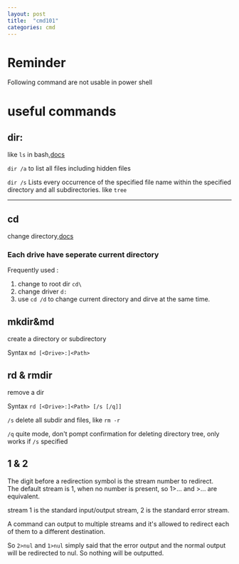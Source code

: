 ```yaml
---
layout: post
title:  "cmd101"
categories: cmd
---
```


# Reminder
Following command are not usable in power shell
# useful commands
## dir:  
like `ls` in bash,[docs](https://docs.microsoft.com/en-us/windows-server/administration/windows-commands/dir)

`dir /a` to list all files including hidden files

`dir /s` Lists every occurrence of the specified file name within the specified directory and all subdirectories. like `tree`
<hr>

## cd
change directory,[docs](
    https://docs.microsoft.com/en-us/windows-server/administration/windows-commands/cd
)


### Each drive have seperate current directory
Frequently used :
1.  change to root dir `cd\`
2.  change driver `d:`
3.  use `cd /d` to change current directory and dirve at the same time.

## mkdir&md
create a directory or subdirectory

Syntax `md [<Drive>:]<Path>`

## rd & rmdir
remove a dir

Syntax `rd [<Drive>:]<Path> [/s [/q]]`

`/s` delete all subdir and files, like `rm -r`

`/q` quite mode, don't pompt confirmation for deleting directory tree, only works if `/s` specified 




## 1 & 2
The digit before a redirection symbol is the stream number to redirect.<br>
The default stream is 1, when no number is present, so 1>... and >... are equivalent.<br>

stream 1 is the standard input/output stream, 2 is the standard error stream.

A command can output to multiple streams and it's allowed to redirect each of them to a different destination.

So `2>nul` and `1>nul` simply said that the error output and the normal output will be redirected to nul. So nothing will be outputted.





